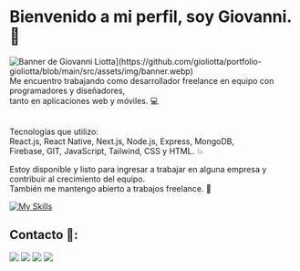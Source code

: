 # Bienvenido a mi perfil, soy Giovanni.👋

<img src="https://github.com/gioliotta/portfolio-gioliotta/blob/main/src/assets/img/banner.webp" alt="Banner de Giovanni Liotta](https://github.com/gioliotta/portfolio-gioliotta/blob/main/src/assets/img/banner.webp)">
Me encuentro trabajando como desarrollador freelance en equipo con programadores y diseñadores, 
<br /> tanto en aplicaciones web y móviles. 💻
<br /><br />

Tecnologías que utilizo: <br />
React.js, React Native, Next.js, Node.js, Express, MongoDB, 
<br /> Firebase, GIT, JavaScript, Tailwind, CSS y HTML. 💥

Estoy disponible y listo para ingresar a trabajar en alguna empresa y contribuir al crecimiento del equipo. 
<br /> También me mantengo abierto a trabajos freelance. :rocket:

[![My Skills](https://skillicons.dev/icons?i=react,nodejs,express,mongo,firebase,js,git,tailwind,css,html&perline=5)](https://skillicons.dev)
## Contacto 📱:
<a href="https://www.linkedin.com/in/giovanniliotta/" target="_blank"><img src="https://img.shields.io/badge/LinkedIn-0077B5?style=for-the-badge&logo=linkedin&logoColor=white" /></a>
<a href="mailto:gioliotta.io@gmail.com" target="_blank"><img src="https://img.shields.io/badge/Gmail-D14836?style=for-the-badge&logo=gmail&logoColor=white" /></a>
<a href="https://t.me/gixi_lym" target="_blank"><img src="https://img.shields.io/badge/Telegram-2CA5E0?style=for-the-badge&logo=telegram&logoColor=white" /></a>
<a href="https://wa.me/2615731250?text=Hola Giovanni, te contacto por..." target="_blank"><img src="https://img.shields.io/badge/WhatsApp-25D366?style=for-the-badge&logo=whatsapp&logoColor=white" /></a>






 

